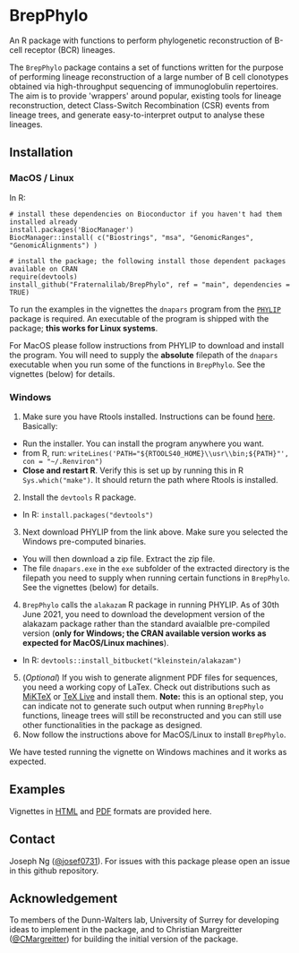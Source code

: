 # BrepPhylo

An R package with functions to perform phylogenetic reconstruction of B-cell receptor (BCR) lineages.

The `BrepPhylo` package contains a set of functions written for the purpose of performing lineage reconstruction of a large number of B cell clonotypes obtained via high-throughput sequencing of immunoglobulin repertoires. The aim is to provide 'wrappers' around popular, existing tools for lineage reconstruction, detect Class-Switch Recombination (CSR) events from lineage trees, and generate easy-to-interpret output to analyse these lineages.  

## Installation

### MacOS / Linux

In R:

```
# install these dependencies on Bioconductor if you haven't had them installed already
install.packages('BiocManager')
BiocManager::install( c("Biostrings", "msa", "GenomicRanges", "GenomicAlignments") )

# install the package; the following install those dependent packages available on CRAN
require(devtools)
install_github("Fraternalilab/BrepPhylo", ref = "main", dependencies = TRUE)
```

To run the examples in the vignettes the `dnapars` program from the [`PHYLIP`](https://evolution.genetics.washington.edu/phylip.html) package is required. An executable of the program is shipped with the package; **this works for Linux systems**. 

For MacOS please follow instructions from PHYLIP to download and install the program. You will need to supply the **absolute** filepath of the `dnapars` executable when you run some of the functions in `BrepPhylo`. See the vignettes (below) for details.

### Windows

1. Make sure you have Rtools installed. Instructions can be found [here](https://cran.r-project.org/bin/windows/Rtools/). Basically:
  + Run the installer. You can install the program anywhere you want.
  + from R, run: `writeLines('PATH="${RTOOLS40_HOME}\\usr\\bin;${PATH}"', con = "~/.Renviron")`
  + **Close and restart R**. Verify this is set up by running this in R `Sys.which("make")`. It should return the path where Rtools is installed.
2. Install the `devtools` R package. 
  + In R: `install.packages("devtools")`
3. Next download PHYLIP from the link above. Make sure you selected the Windows pre-computed binaries. 
  + You will then download a zip file. Extract the zip file.
  + The file `dnapars.exe` in the `exe` subfolder of the extracted directory is the filepath you need to supply when running certain functions in `BrepPhylo`. See the vignettes (below) for details.
4. `BrepPhylo` calls the `alakazam` R package in running PHYLIP. As of 30th June 2021, you need to download the development version of the alakazam package rather than the standard avaialble pre-compiled version (**only for Windows; the CRAN available version works as expected for MacOS/Linux machines**).
  + In R: `devtools::install_bitbucket("kleinstein/alakazam")`
5. (*Optional*) If you wish to generate alignment PDF files for sequences, you need a working copy of LaTex. Check out distributions such as [MiKTeX](http://miktex.org/) or [TeX Live](http://www.tug.org/texlive) and install them. **Note:** this is an optional step, you can indicate not to generate such output when running `BrepPhylo` functions, lineage trees will still be reconstructed and you can still use other functionalities in the package as designed.
6. Now follow the instructions above for MacOS/Linux to install `BrepPhylo`.

We have tested running the vignette on Windows machines and it works as expected.

## Examples

Vignettes in [HTML](http://htmlpreview.github.io/?https://github.com/Fraternalilab/BrepPhylo/blob/main/vignettes/phylogenetic.html) and [PDF](https://github.com/Fraternalilab/BrepPhylo/blob/main/vignettes/phylogenetic.pdf) formats are provided here.

## Contact

Joseph Ng ([@josef0731](https://github.com/josef0731)). For issues with this package please open an issue in this github repository.

## Acknowledgement

To members of the Dunn-Walters lab, University of Surrey for developing ideas to implement in the package, and to Christian Margreitter ([@CMargreitter](https://github.com/CMargreitter)) for building the initial version of the package.
